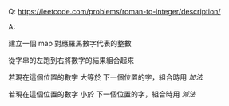 Q: https://leetcode.com/problems/roman-to-integer/description/

A:

建立一個 map 對應羅馬數字代表的整數

從字串的左跑到右將數字的結果組合起來

若現在這個位置的數字 大等於 下一個位置的字，組合時用 *加法*

若現在這個位置的數字 小於 下一個位置的字，組合時用 *減法*
